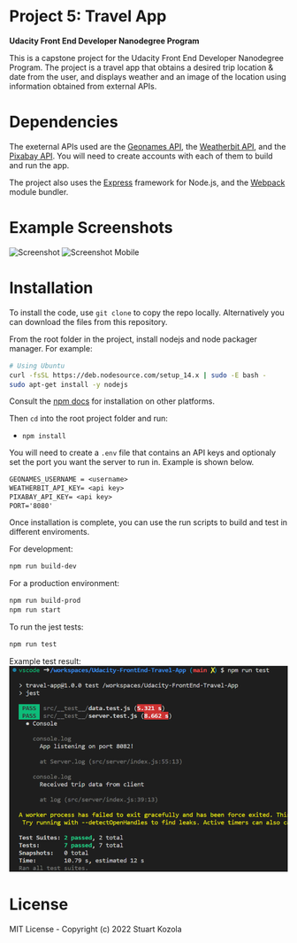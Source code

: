 # Project 5: Travel App
__Udacity Front End Developer Nanodegree Program__

This is a capstone project for the Udacity Front End Developer Nanodegree Program. The project is a travel app that obtains a desired trip location & date from the user, and displays weather and an image of the location using information obtained from external APIs.  

# Dependencies
The exeternal APIs used are the [Geonames API](http://www.geonames.org/export/web-services.html), the [Weatherbit API](https://www.weatherbit.io/api), and the [Pixabay API](https://pixabay.com/api/docs/).  You will need to create accounts with each of them to build and run the app.

The project also uses the [Express](https://expressjs.com/) framework for Node.js, and the [Webpack](https://webpack.js.org/) module bundler.
    

# Example Screenshots
![Screenshot](/src/client/img/screenshot.gif)
![Screenshot Mobile](/src/client/img/screenshot_mobile.gif)

# Installation
To install the code, use `git clone` to copy the repo locally.  Alternatively you can download the files from this repository.

From the root folder in the project, install nodejs and node packager manager.  For example:
```bash
# Using Ubuntu
curl -fsSL https://deb.nodesource.com/setup_14.x | sudo -E bash -
sudo apt-get install -y nodejs
```

Consult the [npm docs](https://nodejs.org/en/download/package-manager/) for installation on other platforms.

Then  `cd` into the root project folder and run:
- `npm install`

You will need to create a `.env` file that contains an API keys and optionaly set the port you want the server to run in.  Example is shown below.

```
GEONAMES_USERNAME = <username>
WEATHERBIT_API_KEY= <api key>
PIXABAY_API_KEY= <api key>
PORT='8080'
```

Once installation is complete, you can use the run scripts to build and test in different enviroments.

For development:
```bash
npm run build-dev
```

For a production environment:
```bash
npm run build-prod
npm run start
```

To run the jest tests:
```bash
npm run test
```

Example test result:
![Screenshot](/src/client/img/test_results.png)

# License
MIT License - Copyright (c) 2022 Stuart Kozola
